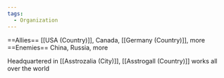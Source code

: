 ```yaml
---
tags:
  - Organization
---
```

==Allies==
[[USA (Country)]], Canada, [[Germany (Country)]], more
==Enemies==
China, Russia, more

Headquartered in [[Asstrozalia (City)]], [[Asstrogall (Country)]]
works all over the world